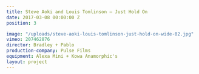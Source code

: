```yaml
---
title: Steve Aoki and Louis Tomlinson — Just Hold On
date: 2017-03-08 00:00:00 Z
position: 3

image: "/uploads/steve-aoki-louis-tomlinson-just-hold-on-wide-02.jpg"
vimeo: 207462876
director: Bradley + Pablo
production-company: Pulse Films
equipment: Alexa Mini + Kowa Anamorphic's
layout: project
---
```


